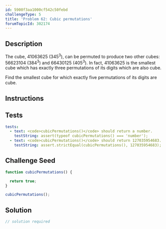 ```yaml
---
id: 5900f3aa1000cf542c50febd
challengeType: 5
title: 'Problem 62: Cubic permutations'
forumTopicId: 302174
---
```


## Description

<section id='description'>

The cube, 41063625 (345<sup>3</sup>), can be permuted to produce two other cubes: 56623104 (384<sup>3</sup>) and 66430125 (405<sup>3</sup>). In fact, 41063625 is the smallest cube which has exactly three permutations of its digits which are also cube.

Find the smallest cube for which exactly five permutations of its digits are cube.

</section>

## Instructions

<section id='instructions'>

</section>

## Tests

<section id='tests'>

```yml
tests:
  - text: <code>cubicPermutations()</code> should return a number.
    testString: assert(typeof cubicPermutations() === 'number');
  - text: <code>cubicPermutations()</code> should return 127035954683.
    testString: assert.strictEqual(cubicPermutations(), 127035954683);

```

</section>

## Challenge Seed

<section id='challengeSeed'>

<div id='js-seed'>

```js
function cubicPermutations() {

  return true;
}

cubicPermutations();
```

</div>

</section>

## Solution

<section id='solution'>

```js
// solution required
```

</section>
